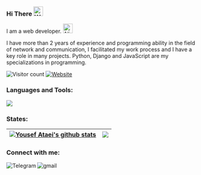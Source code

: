 ### Hi There <img src="https://raw.githubusercontent.com/Tarikul-Islam-Anik/Animated-Fluent-Emojis/master/Emojis/Hand%20gestures/Waving%20Hand%20Light%20Skin%20Tone.png" alt="Waving Hand Light Skin Tone" width="25" height="25" />

I am a web developer. <img src="https://raw.githubusercontent.com/Tarikul-Islam-Anik/Animated-Fluent-Emojis/master/Emojis/Smilies/Alien.png" alt="Alien" width="25" height="25" />

I have more than 2 years of experience and programming ability in the field of network and communication, I facilitated my work process and I have a key role in many projects. Python, Django and JavaScript are my specializations in programming.

![Visitor count](https://shields-io-visitor-counter.herokuapp.com/badge?page=uataei)
[![Website](https://img.shields.io/website?down_color=blue&down_message=blue&up_color=yellow&up_message=my%20resume&url=https%3A%2F%2Fuataei.github.io%2F)](https://uataei.github.io)


<h3 align="left">Languages and Tools:</h3>
<p align="left">
<a href="https://skillicons.dev">
<img src="https://skillicons.dev/icons?i=python,django,docker,kubernetes,linux,bash,git,
 javascript,html,css,postgresql,mongodb,jquery,php,mysql" />
</a>
</p>


<h3 align="left">States:</h3>

| <a href="https://github.com/anuraghazra/github-readme-stats"><img align="center" src="https://github-readme-stats.vercel.app/api?username=uataei&show_icons=true&include_all_commits=true&hide_border=true" alt="Yousef Ataei's github stats" /></a> | <a href="https://github.com/anuraghazra/github-readme-stats"><img align="center" src="https://github-readme-stats.vercel.app/api/top-langs/?username=uataei&layout=compact&hide_border=true" /></a> |
| ------------- | ------------- |


<h3 align="left">Connect with me:</h3>

[<img align="left" alt="Telegram" src="https://img.shields.io/badge/Telegram-%230077B5.svg?&style=for-the-badge&logo=telegram&logoColor=white" />](https://t.me/uataei)
[<img align="left" alt="gmail" src="https://img.shields.io/badge/Gmail-%2312100E.svg?&style=for-the-badge&logo=gmail&logoColor=white" />](mailto:ataeiu@gmail.com)
